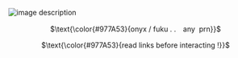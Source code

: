 ![image description](https://64.media.tumblr.com/9208bf03f0e9fd49cbd2ec561f775397/a28c7d8bc5d63d94-d7/s1280x1920/98b5a25dea68f8140a14c05fab9d8f99811d99c2.pnj)
<p align='center'>$\text{\color{#977A53}{onyx / fuku . .　any ︎︎︎ ︎prn}}$ <br>
<p align='center'>$\text{\color{#977A53}{read links before interacting !}}$ <br>
